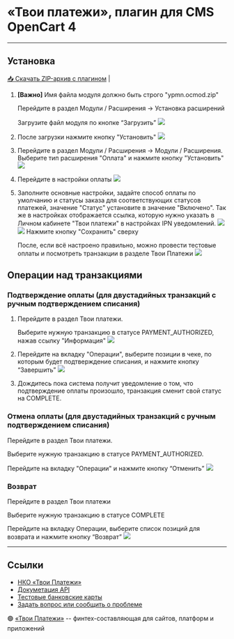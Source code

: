 # «Твои платежи», плагин для CMS OpenCart 4

-------------
## Установка

[📥 Скачать ZIP-архив с плагином](dist/) |

1. **[Важно]** Имя файла модуля должно быть строго "ypmn.ocmod.zip"

   Перейдите в раздел Модули / Расширения -> Установка расширений

   Загрузите файл модуля по кнопке “Загрузить”
      ![](img/1.png)
1. После загрузки нажмите кнопку "Установить"
   ![](img/2.png)
1. Перейдите в раздел Модули / Расширения -> Модули / Расширения. Выберите тип расширения "Оплата" и нажмите кнопку "Установить"
   ![](img/3.png)
1. Перейдите в настройки оплаты
   ![](img/4.png)
1. Заполните основные настройки, задайте способ оплаты по умолчанию и статусы заказа для соответствующих статусов платежей, значение "Статус" установите в значение "Включено". Так же в настройках отображается ссылка, которую нужно указать в Личном кабинете "Твои платежи" в настройках IPN уведомлений.
   ![](img/5.png)
   ![](img/6.png)
   Нажмите кнопку "Сохранить" сверху

   После, если всё настроено правильно, можно провести тестовые оплаты и посмотреть транзакции в разделе Твои Платежи
   ![](img/6.png)

## Операции над транзакциями
### Подтверждение оплаты (для двустадийных транзакций с ручным подтверждением списания)
1. Перейдите в раздел Твои платежи.
   
   Выберите нужную транзакцию в статусе PAYMENT_AUTHORIZED, нажав ссылку "Информация"
   ![](img/8.png)
1. Перейдите на вкладку "Операции", выберите позиции в чеке, по которым будет подтверждение списания, и нажмите кнопку “Завершить”
   ![](img/9.png)
1. Дождитесь пока система получит уведомление о том, что подтверждение оплаты произошло, транзакция сменит свой статус на COMPLETE.

### Отмена оплаты (для двустадийных транзакций с ручным подтверждением списания)
Перейдите в раздел Твои платежи. 

Выберите нужную транзакцию в статусе PAYMENT_AUTHORIZED. 
   
Перейдите на вкладку "Операции" и нажмите кнопку “Отменить”
![](img/10.png)
### Возврат
Перейдите в раздел Твои платежи

Выберите нужную транзакцию в статусе COMPLETE

Перейдите на вкладку Операции, выберите список позиций для возврата и нажмите кнопку “Возврат”
![](img/11.png)


-------------

## Ссылки
- [НКО «Твои Платежи»](https://YPMN.ru/)
- [Докуметация API](https://ypmn.ru/ru/documentation/)
- [Тестовые банковские карты](https://ypmn.ru/ru/documentation/#tag/testing)
- [Задать вопрос или сообщить о проблеме](https://ypmn.ru/ru/support/)



🟢 [«Твои Платежи»](https://YPMN.ru/ "Платёжная система для сайтов, платформ и приложений") -- финтех-составляющая для сайтов, платформ и приложений